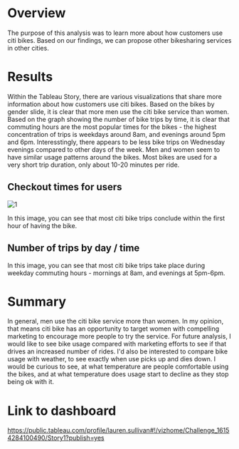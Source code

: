 # Overview
The purpose of this analysis was to learn more about how customers use citi bikes. Based on our findings, we can propose other bikesharing services in other cities.

# Results
Within the Tableau Story, there are various visualizations that share more information about how customers use citi bikes. Based on the bikes by gender slide, it is clear that more men use the citi bike service than women. Based on the graph showing the number of bike trips by time, it is clear that commuting hours are the most popular times for the bikes - the highest concentration of trips is weekdays around 8am, and evenings around 5pm and 6pm. Interesstingly, there appears to be less bike trips on Wednesday evenings compared to other days of the week. Men and women seem to have similar usage patterns around the bikes. Most bikes are used for a very short trip duration, only about 10-20 minutes per ride.

## Checkout times for users
![1](https://user-images.githubusercontent.com/74469315/110876700-07aea480-82a6-11eb-867f-5b82106044cf.PNG)

In this image, you can see that most citi bike trips conclude within the first hour of having the bike.

## Number of trips by day / time


In this image, you can see that most citi bike trips take place during weekday commuting hours - mornings at 8am, and evenings at 5pm-6pm.

# Summary
In general, men use the citi bike service more than women. In my opinion, that means citi bike has an opportunity to target women with compelling marketing to encourage more people to try the service. For future analysis, I would like to see bike usage compared with marketing efforts to see if that drives an increased number of rides. I'd also be interested to compare bike usage with weather, to see exactly when use picks up and dies down. I would be curious to see, at what temperature are people comfortable using the bikes, and at what temperature does usage start to decline as they stop being ok with it.


# Link to dashboard
https://public.tableau.com/profile/lauren.sullivan#!/vizhome/Challenge_16154284100490/Story1?publish=yes
